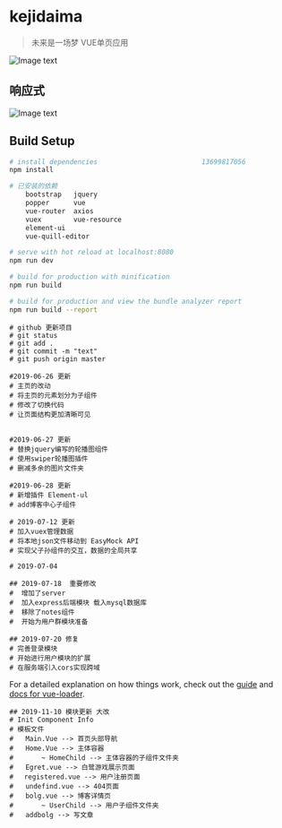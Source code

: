 # kejidaima

> 未来是一场梦
> VUE单页应用

![Image text](https://github.com/dengxiuxin/VueProjects/blob/master/static/img/kejidiama.png)
## 响应式
![Image text](https://github.com/dengxiuxin/VueProjects/blob/master/static/img/kejidaimape.png)
## Build Setup

``` bash
# install dependencies							13699817056
npm install

# 已安装的依赖
	bootstrap	jquery
	popper		vue
	vue-router	axios
	vuex		vue-resource
	element-ui
	vue-quill-editor

# serve with hot reload at localhost:8080
npm run dev

# build for production with minification
npm run build

# build for production and view the bundle analyzer report
npm run build --report
```

```
# github 更新项目
# git status
# git add .
# git commit -m "text"
# git push origin master
```

```
#2019-06-26 更新
# 主页的改动
# 将主页的元素划分为子组件
# 修改了切换代码
# 让页面结构更加清晰可见


```

```
#2019-06-27 更新
# 替换jquery编写的轮播图组件
# 使用swiper轮播图插件
# 删减多余的图片文件夹
```

```
#2019-06-28 更新
# 新增插件 Element-ul
# add博客中心子组件
```

```
# 2019-07-12 更新
# 加入vuex管理数据
# 将本地json文件移动到 EasyMock API
# 实现父子孙组件的交互，数据的全局共享
```

```
# 2019-07-04

```

```
## 2019-07-18  重要修改
#  增加了server
#  加入express后端模块 载入mysql数据库
#  移除了notes组件
#  开始为用户群模块准备
```

```
## 2019-07-20 修复
# 完善登录模块
# 开始进行用户模块的扩展
# 在服务端引入cors实现跨域
```
For a detailed explanation on how things work, check out the [guide](http://vuejs-templates.github.io/webpack/) and [docs for vue-loader](http://vuejs.github.io/vue-loader).

```
## 2019-11-10 模块更新 大改
# Init Component Info
# 模板文件
#   Main.Vue --> 首页头部导航
#   Home.Vue --> 主体容器
#       ~ HomeChild --> 主体容器的子组件文件夹
#   Egret.vue --> 白鹭游戏展示页面
# 　registered.vue --> 用户注册页面
#   undefind.vue --> 404页面
#   bolg.vue --> 博客详情页
#       ~ UserChild --> 用户子组件文件夹
#   addbolg --> 写文章

```